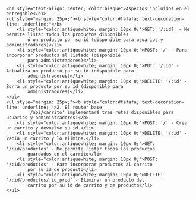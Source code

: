     <h1 style="text-align: center; color:bisque">Aspectos incluidos en el entregable</h1>
    <ul style="margin: 25px;"><b style="color:#fafafa; text-decoration-line: underline;"</b>
        <li style="color:antiquewhite; margin: 10px 0;">GET: '/:id?' - Me permite listar todos los productos disponibles
            ó un producto por su id (disponible para usuarios y administradores)</li>
        <li style="color:antiquewhite; margin: 10px 0;">POST: '/' - Para incorporar productos al listado (disponible
            para administradores)</li>
        <li style="color:antiquewhite; margin: 10px 0;">PUT: '/:id' - Actualiza un producto por su id (disponible para
            administradores)</li>
        <li style="color:antiquewhite; margin: 10px 0;">DELETE: '/:id' - Borra un producto por su id (disponible para
            administradores)</li>
    </ul>
    <ul style="margin: 25px;"><b style="color:#fafafa; text-decoration-line: underline; ">2. El router base
            '/api/carrito' implementará tres rutas disponibles para usuarios y administradores:</b>
        <li style="color:antiquewhite; margin: 10px 0;">POST: '/' - Crea un carrito y devuelve su id.</li>
        <li style="color:antiquewhite; margin: 10px 0;">DELETE: '/:id' - Vacía un carrito y lo elimina.</li>
        <li style="color:antiquewhite; margin: 10px 0;">GET: '/:id/productos' - Me permite listar todos los productos
            guardados en el carrito</li>
        <li style="color:antiquewhite; margin: 10px 0;">POST: '/:id/productos' - Para incorporar productos al carrito
            por su id de producto</li>
        <li style="color:antiquewhite; margin: 10px 0;">DELETE: '/:id/productos/:id_prod' - Eliminar un producto del
            carrito por su id de carrito y de producto</li>
    </ul>